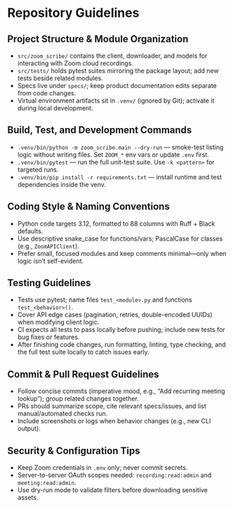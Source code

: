 # Repository Guidelines

## Project Structure & Module Organization
- `src/zoom_scribe/` contains the client, downloader, and models for interacting with Zoom cloud recordings.
- `src/tests/` holds pytest suites mirroring the package layout; add new tests beside related modules.
- Specs live under `specs/`; keep product documentation edits separate from code changes.
- Virtual environment artifacts sit in `.venv/` (ignored by Git); activate it during local development.

## Build, Test, and Development Commands
- `.venv/bin/python -m zoom_scribe.main --dry-run` — smoke-test listing logic without writing files. Set `ZOOM_*` env vars or update `.env` first.
- `.venv/bin/pytest` — run the full unit-test suite. Use `-k <pattern>` for targeted runs.
- `.venv/bin/pip install -r requirements.txt` — install runtime and test dependencies inside the venv.

## Coding Style & Naming Conventions
- Python code targets 3.12, formatted to 88 columns with Ruff + Black defaults.
- Use descriptive snake_case for functions/vars; PascalCase for classes (e.g., `ZoomAPIClient`).
- Prefer small, focused modules and keep comments minimal—only when logic isn’t self-evident.

## Testing Guidelines
- Tests use pytest; name files `test_<module>.py` and functions `test_<behavior>()`.
- Cover API edge cases (pagination, retries, double-encoded UUIDs) when modifying client logic.
- CI expects all tests to pass locally before pushing; include new tests for bug fixes or features.
- After finishing code changes, run formatting, linting, type checking, and the full test suite locally to catch issues early.

## Commit & Pull Request Guidelines
- Follow concise commits (imperative mood, e.g., “Add recurring meeting lookup”); group related changes together.
- PRs should summarize scope, cite relevant specs/issues, and list manual/automated checks run.
- Include screenshots or logs when behavior changes (e.g., new CLI output).

## Security & Configuration Tips
- Keep Zoom credentials in `.env` only; never commit secrets.
- Server-to-server OAuth scopes needed: `recording:read:admin` and `meeting:read:admin`.
- Use dry-run mode to validate filters before downloading sensitive assets.
